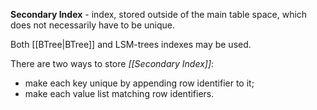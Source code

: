 **Secondary Index** - index, stored outside of the main table space, which does not necessarily have to be unique. 

Both [[BTree|BTree]] and LSM-trees indexes may be used.

There are two ways to store *[[Secondary Index]]*:
- make each key unique by appending row identifier to it;
- make each value list matching row identifiers.
